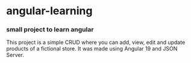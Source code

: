 # angular-learning
### small project to learn angular

This project is a simple CRUD where you can add, view, edit and update products of a fictional store. It was made using Angular 19 and JSON Server.